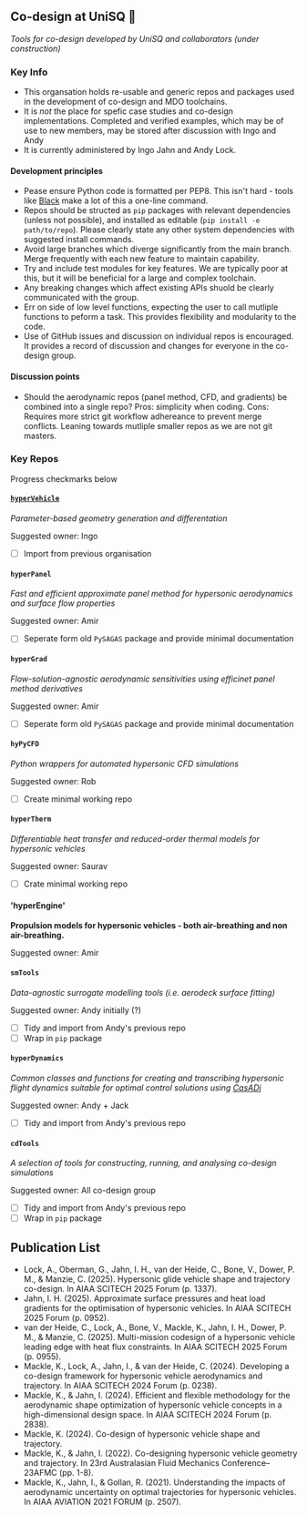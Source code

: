 ## Co-design at UniSQ 🚀

_Tools for co-design developed by UniSQ and collaborators (under construction)_

### Key Info
- This organsation holds re-usable and generic repos and packages used in the development of co-design and MDO toolchains.
- It is _not_ the place for spefic case studies and co-design implementations. Completed and verified examples, which may be of use to new members, may be stored after discussion with Ingo and Andy
- It is currently administered by Ingo Jahn and Andy Lock.

#### Development principles
- Pease ensure Python code is formatted per PEP8. This isn't hard - tools like [Black](https://github.com/psf/black) make a lot of this a one-line command.
- Repos should be structed as `pip` packages with relevant dependencies (unless not possible), and installed as editable (`pip install -e path/to/repo`). Please clearly state any other system dependencies with suggested install commands.
- Avoid large branches which diverge significantly from the main branch. Merge frequently with each new feature to maintain capability.
- Try and include test modules for key features. We are typically poor at this, but it will be beneficial for a large and complex toolchain.
- Any breaking changes which affect existing APIs shuold be clearly communicated with the group.
- Err on side of low level functions, expecting the user to call mutliple functions to peform a task. This provides flexibility and modularity to the code.
- Use of GitHub issues and discussion on individual repos is encouraged. It provides a record of discussion and changes for everyone in the co-design group.

#### Discussion points
- Should the aerodynamic repos (panel method, CFD, and gradients) be combined into a single repo? Pros: simplicity when coding. Cons: Requires more strict git workflow adhereance to prevent merge conflicts. Leaning towards mutliple smaller repos as we are not git masters.

### Key Repos
Progress checkmarks below

#### [`hyperVehicle`](https://github.com/codesign-at-usq/hyperVehicle)
_Parameter-based geometry generation and differentation_

Suggested owner: Ingo
- [ ] Import from previous organisation

#### `hyperPanel`
_Fast and efficient approximate panel method for hypersonic aerodynamics and surface flow properties_

Suggested owner: Amir
- [ ] Seperate form old `PySAGAS` package and provide minimal documentation

#### `hyperGrad`
_Flow-solution-agnostic aerodynamic sensitivities using efficinet panel method derivatives_

Suggested owner: Amir
- [ ] Seperate form old `PySAGAS` package and provide minimal documentation

#### `hyPyCFD`
_Python wrappers for automated hypersonic CFD simulations_

Suggested owner: Rob
- [ ] Create minimal working repo

#### `hyperTherm`
_Differentiable heat transfer and reduced-order thermal models for hypersonic vehicles_

Suggested owner: Saurav
- [ ] Crate minimal working repo

#### 'hyperEngine'
__Propulsion models for hypersonic vehicles - both air-breathing and non air-breathing.__

Suggested owner: Amir

#### `smTools`
_Data-agnostic surrogate modelling tools (i.e. aerodeck surface fitting)_

Suggested owner: Andy initially (?)
- [ ] Tidy and import from Andy's previous repo
- [ ] Wrap in `pip` package

#### `hyperDynamics`
_Common classes and functions for creating and transcribing hypersonic flight dynamics suitable for optimal control solutions using [CasADi](https://web.casadi.org/)_

Suggested owner: Andy + Jack
- [ ] Tidy and import from Andy's previous repo

#### `cdTools`
_A selection of tools for constructing, running, and analysing co-design simulations_

Suggested owner: All co-design group
- [ ] Tidy and import from Andy's previous repo
- [ ] Wrap in `pip` package

## Publication List
- Lock, A., Oberman, G., Jahn, I. H., van der Heide, C., Bone, V., Dower, P. M., & Manzie, C. (2025). Hypersonic glide vehicle shape and trajectory co-design. In AIAA SCITECH 2025 Forum (p. 1337).
- Jahn, I. H. (2025). Approximate surface pressures and heat load gradients for the optimisation of hypersonic vehicles. In AIAA SCITECH 2025 Forum (p. 0952).
- van der Heide, C., Lock, A., Bone, V., Mackle, K., Jahn, I. H., Dower, P. M., & Manzie, C. (2025). Multi-mission codesign of a hypersonic vehicle leading edge with heat flux constraints. In AIAA SCITECH 2025 Forum (p. 0955).
- Mackle, K., Lock, A., Jahn, I., & van der Heide, C. (2024). Developing a co-design framework for hypersonic vehicle aerodynamics and trajectory. In AIAA SCITECH 2024 Forum (p. 0238).
- Mackle, K., & Jahn, I. (2024). Efficient and flexible methodology for the aerodynamic shape optimization of hypersonic vehicle concepts in a high-dimensional design space. In AIAA SCITECH 2024 Forum (p. 2838).
- Mackle, K. (2024). Co-design of hypersonic vehicle shape and trajectory.
- Mackle, K., & Jahn, I. (2022). Co-designing hypersonic vehicle geometry and trajectory. In 23rd Australasian Fluid Mechanics Conference–23AFMC (pp. 1-8).
- Mackle, K., Jahn, I., & Gollan, R. (2021). Understanding the impacts of aerodynamic uncertainty on optimal trajectories for hypersonic vehicles. In AIAA AVIATION 2021 FORUM (p. 2507).

<!--

**Here are some ideas to get you started:**

🙋‍♀️ A short introduction - what is your organization all about?
🌈 Contribution guidelines - how can the community get involved?
👩‍💻 Useful resources - where can the community find your docs? Is there anything else the community should know?
🍿 Fun facts - what does your team eat for breakfast?
🧙 Remember, you can do mighty things with the power of [Markdown](https://docs.github.com/github/writing-on-github/getting-started-with-writing-and-formatting-on-github/basic-writing-and-formatting-syntax)
-->
